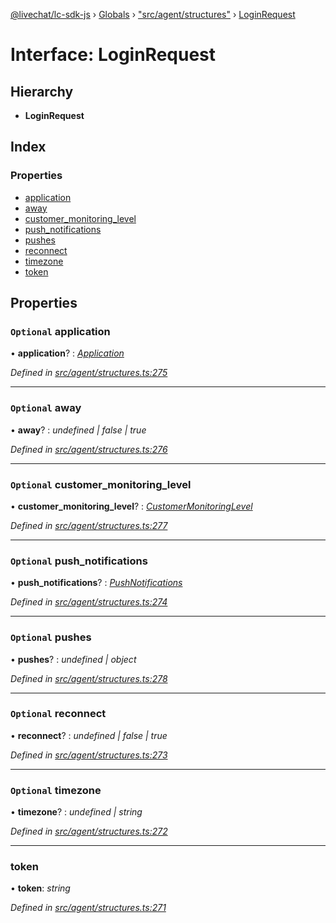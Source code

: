 [@livechat/lc-sdk-js](../README.md) › [Globals](../globals.md) › ["src/agent/structures"](../modules/_src_agent_structures_.md) › [LoginRequest](_src_agent_structures_.loginrequest.md)

# Interface: LoginRequest

## Hierarchy

* **LoginRequest**

## Index

### Properties

* [application](_src_agent_structures_.loginrequest.md#optional-application)
* [away](_src_agent_structures_.loginrequest.md#optional-away)
* [customer_monitoring_level](_src_agent_structures_.loginrequest.md#optional-customer_monitoring_level)
* [push_notifications](_src_agent_structures_.loginrequest.md#optional-push_notifications)
* [pushes](_src_agent_structures_.loginrequest.md#optional-pushes)
* [reconnect](_src_agent_structures_.loginrequest.md#optional-reconnect)
* [timezone](_src_agent_structures_.loginrequest.md#optional-timezone)
* [token](_src_agent_structures_.loginrequest.md#token)

## Properties

### `Optional` application

• **application**? : *[Application](_src_agent_structures_.application.md)*

*Defined in [src/agent/structures.ts:275](https://github.com/livechat/lc-sdk-js/blob/04572ce/src/agent/structures.ts#L275)*

___

### `Optional` away

• **away**? : *undefined | false | true*

*Defined in [src/agent/structures.ts:276](https://github.com/livechat/lc-sdk-js/blob/04572ce/src/agent/structures.ts#L276)*

___

### `Optional` customer_monitoring_level

• **customer_monitoring_level**? : *[CustomerMonitoringLevel](../enums/_src_agent_structures_.customermonitoringlevel.md)*

*Defined in [src/agent/structures.ts:277](https://github.com/livechat/lc-sdk-js/blob/04572ce/src/agent/structures.ts#L277)*

___

### `Optional` push_notifications

• **push_notifications**? : *[PushNotifications](_src_agent_structures_.pushnotifications.md)*

*Defined in [src/agent/structures.ts:274](https://github.com/livechat/lc-sdk-js/blob/04572ce/src/agent/structures.ts#L274)*

___

### `Optional` pushes

• **pushes**? : *undefined | object*

*Defined in [src/agent/structures.ts:278](https://github.com/livechat/lc-sdk-js/blob/04572ce/src/agent/structures.ts#L278)*

___

### `Optional` reconnect

• **reconnect**? : *undefined | false | true*

*Defined in [src/agent/structures.ts:273](https://github.com/livechat/lc-sdk-js/blob/04572ce/src/agent/structures.ts#L273)*

___

### `Optional` timezone

• **timezone**? : *undefined | string*

*Defined in [src/agent/structures.ts:272](https://github.com/livechat/lc-sdk-js/blob/04572ce/src/agent/structures.ts#L272)*

___

###  token

• **token**: *string*

*Defined in [src/agent/structures.ts:271](https://github.com/livechat/lc-sdk-js/blob/04572ce/src/agent/structures.ts#L271)*
